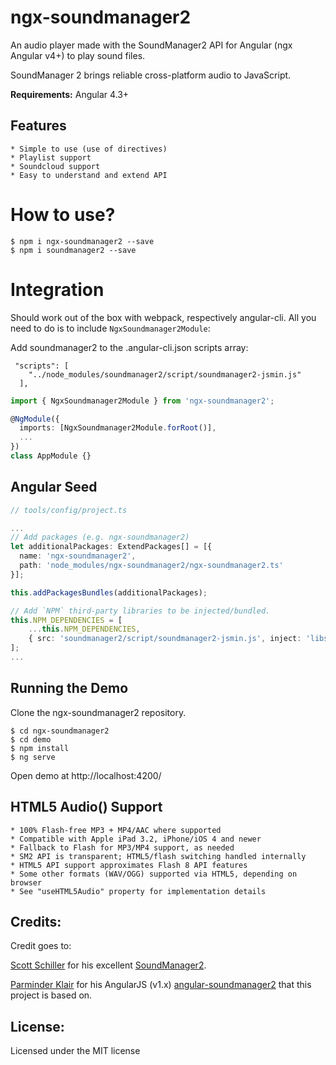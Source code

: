 # ngx-soundmanager2

An audio player made with the SoundManager2 API for Angular (ngx Angular v4+) to play sound files.

SoundManager 2 brings reliable cross-platform audio to JavaScript.

**Requirements:** Angular 4.3+

## Features

    * Simple to use (use of directives)
    * Playlist support
    * Soundcloud support
    * Easy to understand and extend API

# How to use?

```
$ npm i ngx-soundmanager2 --save
$ npm i soundmanager2 --save
```

# Integration

Should work out of the box with webpack, respectively angular-cli. All you need to do is to include `NgxSoundmanager2Module`:

Add soundmanager2 to the .angular-cli.json scripts array:
```
 "scripts": [
    "../node_modules/soundmanager2/script/soundmanager2-jsmin.js"
  ],
```

```ts
import { NgxSoundmanager2Module } from 'ngx-soundmanager2';

@NgModule({
  imports: [NgxSoundmanager2Module.forRoot()],
  ...
})
class AppModule {}
```

## Angular Seed

```ts
// tools/config/project.ts

...
// Add packages (e.g. ngx-soundmanager2)
let additionalPackages: ExtendPackages[] = [{
  name: 'ngx-soundmanager2',
  path: 'node_modules/ngx-soundmanager2/ngx-soundmanager2.ts'
}];

this.addPackagesBundles(additionalPackages);

// Add `NPM` third-party libraries to be injected/bundled.
this.NPM_DEPENDENCIES = [
    ...this.NPM_DEPENDENCIES,
    { src: 'soundmanager2/script/soundmanager2-jsmin.js', inject: 'libs' },
];
...
```

## Running the Demo

Clone the ngx-soundmanager2 repository.

```
$ cd ngx-soundmanager2
$ cd demo
$ npm install
$ ng serve
```

Open demo at http://localhost:4200/ 

## HTML5 Audio() Support

    * 100% Flash-free MP3 + MP4/AAC where supported
    * Compatible with Apple iPad 3.2, iPhone/iOS 4 and newer
    * Fallback to Flash for MP3/MP4 support, as needed
    * SM2 API is transparent; HTML5/flash switching handled internally
    * HTML5 API support approximates Flash 8 API features
    * Some other formats (WAV/OGG) supported via HTML5, depending on browser
    * See "useHTML5Audio" property for implementation details
    
## Credits:
Credit goes to:

[Scott Schiller](https://github.com/scottschiller) for his excellent [SoundManager2](https://github.com/scottschiller/SoundManager2).

[Parminder Klair](https://github.com/perminder-klair) for his AngularJS (v1.x) [angular-soundmanager2](https://github.com/perminder-klair/angular-soundmanager2) that this project is based on.

## License:
Licensed under the MIT license
